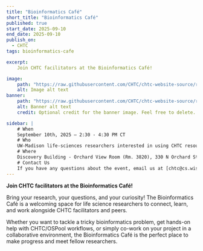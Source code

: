 ```yaml
---
title: "Bioinformatics Café"
short_title: "Bioinformatics Café"
published: true
start_date: 2025-09-10
end_date: 2025-09-10
publish_on:
  - CHTC
tags: bioinformatics-cafe

excerpt:
    Join CHTC facilitators at the Bioinformatics Café!

image:
    path: "https://raw.githubusercontent.com/CHTC/chtc-website-source/refs/heads/master/images/20240308_facilitators_morgridge.jpg"
    alt: Image alt text
banner:
    path: "https://raw.githubusercontent.com/CHTC/chtc-website-source/refs/heads/master/images/20240308_facilitators_morgridge.jpg"
    alt: Banner alt text
    credit: Optional credit for the banner image. Feel free to delete.

sidebar: |
    # When
    September 10th, 2025 — 2:30 - 4:30 PM CT
    # Who 
    UW-Madison life-sciences researchers interested in using CHTC resources for their bioinformatics workflows. 
    # Where
    Discovery Building - Orchard View Room (Rm. 3820), 330 N Orchard St, Madison, WI 53715
    # Contact Us
    If you have any questions about the event, email us at [chtc@cs.wisc.edu](mailto:chtc@cs.wisc.edu)
---
```


**Join CHTC facilitators at the Bioinformatics Café!**

Bring your research, your questions, and your curiosity! The Bioinformatics Café is a welcoming space for life science researchers to connect, learn, and work alongside CHTC facilitators and peers.

Whether you want to tackle a tricky bioinformatics problem, get hands-on help with CHTC/OSPool workflows, or simply co-work on your project in a collaborative environment, the Bioinformatics Café is the perfect place to make progress and meet fellow researchers.
